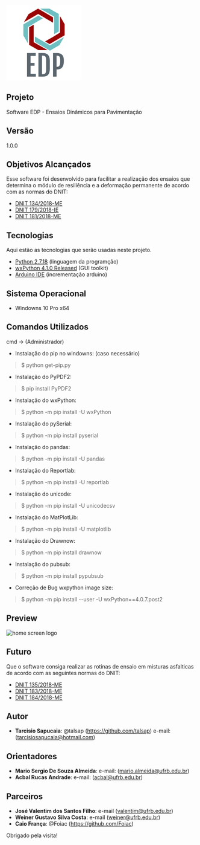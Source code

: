 ![Logo of the project](https://github.com/talsap/edp/blob/main/readme_images/logoEDP.png?raw=true)

## Projeto
 
Software EDP - Ensaios Dinâmicos para Pavimentação

## Versão
 
1.0.0

## Objetivos Alcançados
 
Esse software foi desenvolvido para facilitar a realização dos ensaios
que determina o módulo de resiliência e a deformação permanente de acordo com as normas do DNIT:

* [DNIT 134/2018-ME](https://drive.google.com/file/d/13CiY6I0zISPm_OTZflTue9n10-ZfwWos/view?usp=sharing)   
* [DNIT 179/2018-IE](https://drive.google.com/file/d/1yZfOu_ykolA4h2jLQoRNr6MRDQNMdBF6/view?usp=sharing)
* [DNIT 181/2018-ME](https://drive.google.com/file/d/1vkUZUkF0ohl3nKFUk7SBVnnjyKZ8A1v_/view?usp=sharing)

## Tecnologias
 
Aqui estão as tecnologias que serão usadas neste projeto.
 
* [Python  2.7.18](https://www.python.org/downloads/release/python-2718/) (linguagem da programção)
* [wxPython  4.1.0 Released](https://wxpython.org/) (GUI toolkit)
* [Arduino IDE](https://www.microsoft.com/pt-br/p/arduino-ide/9nblggh4rsd8?ocid=badge&rtc=1&activetab=pivot:overviewtab) (incrementação arduino)
  
## Sistema Operacional
 
* Windowns 10 Pro x64
 
## Comandos Utilizados

cmd -> (Administrador)
* Instalação do pip no windowns: (caso necessário)
>    $ python get-pip.py
* Instalação do PyPDF2:
>    $ pip install PyPDF2
* Instalação do wxPython:
>    $ python -m pip install -U wxPython
* Instalação do pySerial:
>    $ python -m pip install pyserial
* Instalação do pandas:
>    $ python -m pip install -U pandas
* Instalação do Reportlab:
>    $ python -m pip install -U reportlab
* Instalação do unicode:
>    $ python -m pip install -U unicodecsv
* Instalação do MatPlotLib:
>    $ python -m pip install -U matplotlib
* Instalação do Drawnow:
>    $ python -m pip install drawnow
* Instalação do pubsub:
>    $ python -m pip install pypubsub
* Correção de Bug wxpython image size:
>    $ python -m pip install --user -U wxPython==4.0.7.post2
 
## Preview

![home screen logo](https://github.com/talsap/etd/blob/main/readme_images/TelaInicial.png?raw=true)

## Futuro
 
Que o software consiga realizar as rotinas de ensaio em misturas asfalticas de acordo com as seguintes normas do DNIT:

* [DNIT 135/2018-ME](https://drive.google.com/file/d/1kfGxjTjYRGPtN7q51Ie2kIFDVJjJxQd9/view?usp=sharing)
* [DNIT 183/2018-ME](https://drive.google.com/file/d/1VyvCSpRhgQbzoWqg4Kmic6OX4Y_Fi-b7/view?usp=sharing)
* [DNIT 184/2018-ME](https://drive.google.com/file/d/1LmMK0LNfz_ImeCWRb17NKqFx-dolEX11/view?usp=sharing)
 
## Autor
 
* **Tarcisio Sapucaia**: @talsap (https://github.com/talsap) e-mail: (tarcisiosapucaia@hotmail.com)

## Orientadores

* **Mario Sergio De Souza Almeida**: e-mail: (mario.almeida@ufrb.edu.br)
* **Acbal Rucas Andrade**: e-mail: (acbal@ufrb.edu.br)

## Parceiros

* **José Valentim dos Santos Filho**: e-mail (valentim@ufrb.edu.br)
* **Weiner Gustavo Silva Costa**: e-mail (weiner@ufrb.edu.br)
* **Caio França**: @Foiac (https://github.com/Foiac)

Obrigado pela visita!
